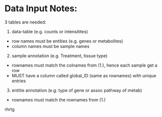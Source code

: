 # Data Input Notes:

3 tables are needed:
1. data-table (e.g. counts or intensitites)
  - row names must be entities (e.g. genes or metabolites)
  - column names must be sample names
2. sample annotation (e.g. Treatment, tissue type) 
  - rownames must match the colnames from (1.), hence each sample get a row
  - MUST have a column called global_ID (same as rownames) with unique entries
3. entitie annotation (e.g. type of gene or assoc pathway of metab)
  - rownames must match the rownames from (1.)


rhrtg